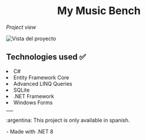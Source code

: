 <h1 align = "center"> My Music Bench </h1>

<em>Project view</em>

![Vista del proyecto](https://github.com/user-attachments/assets/05affc14-e153-465a-bf7e-e22e4c8feb1d)


<h2>Technologies used ✅</h2>
<li>C#</li>
<li>Entity Framework Core</li>
<li>Advanced LINQ Queries</li>
<li>SQLite</i>
<li>.NET Framework </li>
<li>Windows Forms </li>
___
<p> :argentina: This project is only available in spanish. <p>
<p> - Made with .NET 8</p>






